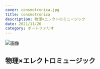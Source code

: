 ```yaml
---
cover: consmotronica.jpg
title: consmotronica
description: 物理×エレクトロミュージック
date: 2021/11/20
category: ポートフォリオ
---
```




![画像](/my-home/cover/consmotronica.jpg)


## 物理×エレクトロミュージック

